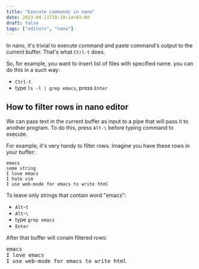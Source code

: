 ```yaml
---
title: "Execute commands in nano"
date: 2023-04-11T18:10:14+03:00
draft: false
tags: ["editors", "nano"]
---
```


In nano, it's trivial to execute command and paste command's output to the
current buffer. That's what `Ctrl-t` does.

<!--more-->

So, for example, you want to insert list of files with specified name. you
can do this in a such way:

- `Ctrl-t`
- type `ls -l | grep emacs`, press `Enter`

## How to filter rows in nano editor

We can pass text in the current buffer as input to a pipe that will
pass it to another program. To do this, press `Alt-\`
before typing command to execute.


For example, it's very handy to filter rows.
Imagine you have these rows in your buffer:

```
emacs
some string
I love emacs
I hate vim
I use web-mode for emacs to write html
```

To leave only strings that contain word "emacs":

- `Alt`-`t`
- `Alt`-`\`
- type <code>grep emacs</code>
- `Enter`

<p>
After that buffer will conain filtered rows:
</p>

<pre>
emacs
I love emacs
I use web-mode for emacs to write html
</pre>
